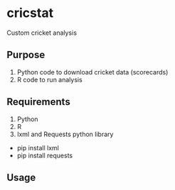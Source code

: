 # cricstat
Custom cricket analysis

## Purpose
1. Python code to download cricket data (scorecards)
2. R code to run analysis

## Requirements
1. Python
2. R
3. lxml and Requests python library
  * pip install lxml
  * pip install requests
## Usage


